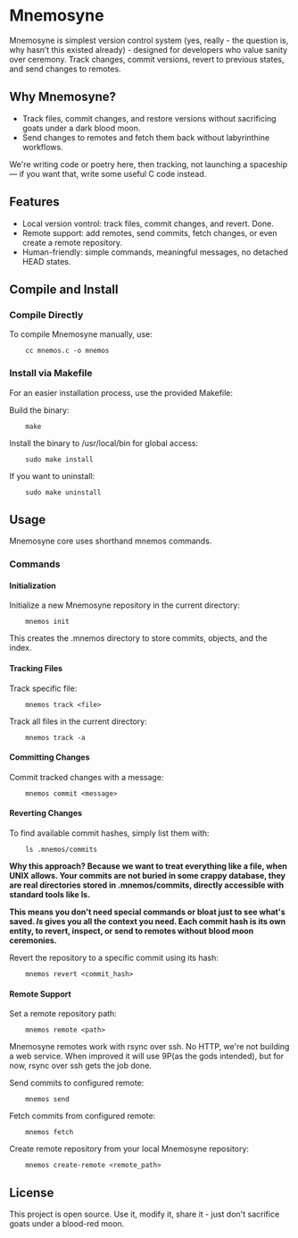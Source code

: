 # Mnemosyne

Mnemosyne is simplest version control system (yes, really - the question is, why hasn’t this existed already) - designed for developers who value sanity over ceremony. Track changes, commit versions, revert to previous states, and send changes to remotes.

## Why Mnemosyne?

- Track files, commit changes, and restore versions without sacrificing goats under a dark blood moon.
- Send changes to remotes and fetch them back without labyrinthine workflows.

We're writing code or poetry here, then tracking, not launching a spaceship — if you want that, write some useful C code instead.

## Features

- Local version vontrol: track files, commit changes, and revert. Done.
- Remote support: add remotes, send commits, fetch changes, or even create a remote repository.
- Human-friendly: simple commands, meaningful messages, no detached HEAD states.

## Compile and Install

### Compile Directly

To compile Mnemosyne manually, use:

		cc mnemos.c -o mnemos

### Install via Makefile

For an easier installation process, use the provided Makefile:

Build the binary:

		make

Install the binary to /usr/local/bin for global access:

		sudo make install

If you want to uninstall:

		sudo make uninstall

## Usage

Mnemosyne core uses shorthand mnemos commands.

### Commands

#### Initialization

Initialize a new Mnemosyne repository in the current directory:

	    mnemos init

This creates the .mnemos directory to store commits, objects, and the index.

#### Tracking Files

Track specific file:

	    mnemos track <file>

Track all files in the current directory:

	    mnemos track -a

#### Committing Changes

Commit tracked changes with a message:

		mnemos commit <message>

#### Reverting Changes

To find available commit hashes, simply list them with:

	    ls .mnemos/commits

**Why this approach? Because we want to treat everything like a file, when UNIX allows. Your commits are not buried in some crappy database, they are real directories stored in .mnemos/commits, directly accessible with standard tools like ls.**

**This means you don't need special commands or bloat just to see what's saved. *ls* gives you all the context you need. Each commit hash is its own entity, to revert, inspect, or send to remotes without blood moon ceremonies.**

Revert the repository to a specific commit using its hash:

	    mnemos revert <commit_hash>

#### Remote Support

Set a remote repository path:

		mnemos remote <path>

Mnemosyne remotes work with rsync over ssh. No HTTP, we're not building a web service. When improved it will use 9P(as the gods intended), but for now, rsync over ssh gets the job done.

Send commits to configured remote:

		mnemos send

Fetch commits from configured remote:

		mnemos fetch

Create remote repository from your local Mnemosyne repository:

		mnemos create-remote <remote_path>

## License

This project is open source. Use it, modify it, share it - just don't sacrifice goats under a blood-red moon.

